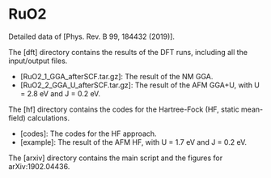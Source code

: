 # RuO2
Detailed data of [Phys. Rev. B 99, 184432 (2019)].

The [dft] directory contains the results of the DFT runs, including all the input/output files.
- [RuO2_1_GGA_afterSCF.tar.gz]: The result of the NM GGA.
- [RuO2_2_GGA_U_afterSCF.tar.gz]: The result of the AFM GGA+U, with U = 2.8 eV and J = 0.2 eV.

The [hf] directory contains the codes for the Hartree-Fock (HF, static mean-field) calculations.
- [codes]: The codes for the HF approach.
- [example]: The result of the AFM HF, with U = 1.7 eV and J = 0.2 eV.

The [arxiv] directory contains the main script and the figures for arXiv:1902.04436.
